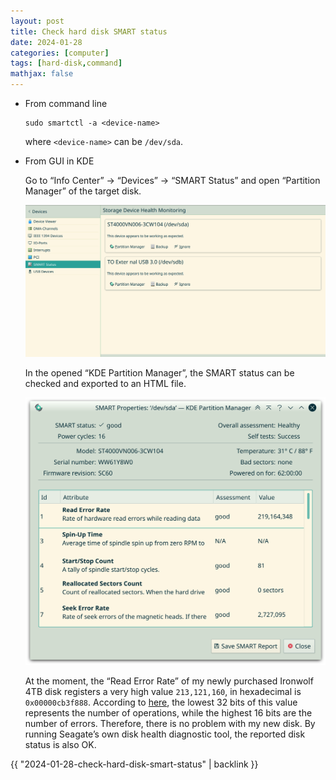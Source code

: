 ```yaml
---
layout: post
title: Check hard disk SMART status
date: 2024-01-28
categories: [computer]
tags: [hard-disk,command]
mathjax: false
---
```


-   From command line
    
    ```text
    sudo smartctl -a <device-name>
    ```
    
    where `<device-name>` can be `/dev/sda`.
-   From GUI in KDE
    
    Go to &ldquo;Info Center&rdquo; → &ldquo;Devices&rdquo; → &ldquo;SMART Status&rdquo; and open &ldquo;Partition Manager&rdquo; of the target disk.
    
    ![img](/figures/2024-01-28_11-47-51-smart-status-in-kde-info-center.png)
    
    In the opened &ldquo;KDE Partition Manager&rdquo;, the SMART status can be checked and exported to an HTML file.
    
    ![img](/figures/2024-01-28_11-49-45-smart-status-parameters.png)
    
    At the moment, the &ldquo;Read Error Rate&rdquo; of my newly purchased Ironwolf 4TB disk registers a very high value `213,121,160`, in hexadecimal is `0x00000cb3f888`. According to [here](https://www.reddit.com/r/DataHoarder/comments/x9xb4d/comment/inqvrq2/?utm_source=share&utm_medium=web2x&context=3), the lowest 32 bits of this value represents the number of operations, while the highest 16 bits are the number of errors. Therefore, there is no problem with my new disk. By running Seagate&rsquo;s own disk health diagnostic tool, the reported disk status is also OK.

{{ "2024-01-28-check-hard-disk-smart-status" | backlink }}
